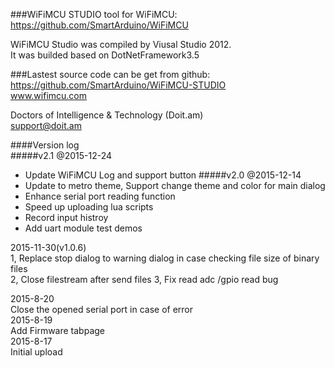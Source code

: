 ###WiFiMCU STUDIO tool for WiFiMCU:
https://github.com/SmartArduino/WiFiMCU

WiFiMCU Studio was compiled by Viusal Studio 2012.<br/>
It was builded based on DotNetFramework3.5<br/>

###Lastest source code can be get from github:
https://github.com/SmartArduino/WiFiMCU-STUDIO<br/>
www.wifimcu.com<br/>

Doctors of Intelligence & Technology (Doit.am)<br/>
support@doit.am<br/>

####Version log<br/>
#####v2.1 @2015-12-24<br/>
* Update WiFiMCU Log and support button
#####v2.0 @2015-12-14<br/>
* Update to metro theme, Support change theme and color for main dialog
* Enhance serial port reading function
* Speed up uploading lua scripts
* Record input histroy
* Add uart module test demos
  
2015-11-30(v1.0.6)<br/>
1, Replace stop dialog to warning dialog in case checking file size of binary files<br/>
2, Close filestream after send files
3, Fix read adc /gpio read bug

2015-8-20<br/>
Close the opened serial port in case of error<br/>
2015-8-19<br/>
Add Firmware tabpage<br/>
2015-8-17<br/>
Initial upload<br/>
